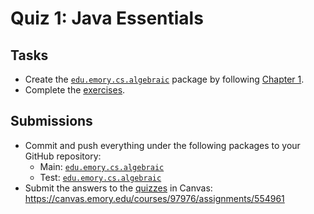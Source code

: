 # Quiz 1: Java Essentials

## Tasks

* Create the [`edu.emory.cs.algebraic`](../../src/main/java/edu/emory/cs/algebraic) package by following [Chapter 1](https://emory.gitbook.io/dsa-java/java-essentials/).
* Complete the [exercises](https://emory.gitbook.io/dsa-java/java-essentials/exercises).

## Submissions

* Commit and push everything under the following packages to your GitHub repository:
  * Main: [`edu.emory.cs.algebraic`](../../src/main/java/edu/emory/cs/algebraic)
  * Test: [`edu.emory.cs.algebraic`](../../src/test/java/edu/emory/cs/algebraic)
* Submit the answers to the [quizzes](https://emory.gitbook.io/dsa-java/java-essentials/exercises#quizzes) in Canvas: <br>
  https://canvas.emory.edu/courses/97976/assignments/554961
